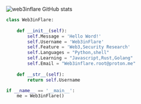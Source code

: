 ![web3inflare GitHub stats](https://github-readme-stats.vercel.app/api?username=web3inflare&show_icons=true&theme=radical)

```python
class Web3inFlare:
    
    def __init__(self):
        self.Message = 'Hello Word!'
        self.Username = 'Web3inFlare'
        self.Feature = 'Web3,Security Research'
        self.Languages = "Python,shell"
        self.Learning = "Javascript,Rust,Golang"
        self.Email = "Web3inflare.root@proton.me"
        
    def __str__(self):
        return self.Username

if __name__ == '__main__':
    me = Web3inFlare()
```

